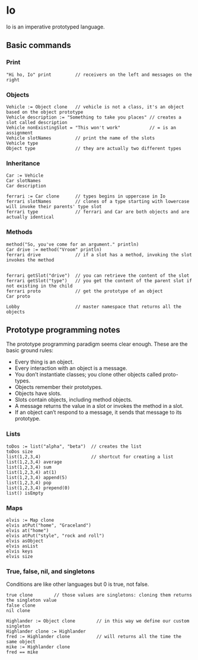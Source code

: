 # Io
Io is an imperative prototyped language.

## Basic commands
### Print
```io
"Hi ho, Io" print         // receivers on the left and messages on the right
```
### Objects
```io
Vehicle := Object clone   // vehicle is not a class, it's an object based on the object prototype
Vehicle description := "Something to take you places" // creates a slot called description
Vehicle nonExistingSlot = "This won't work"           // = is an assignment
Vehicle slotNames         // print the name of the slots
Vehicle type
Object type               // they are actually two different types
```

### Inheritance
```io
Car := Vehicle
Car slotNames
Car description

ferrari := Car clone      // types begins in uppercase in Io
ferrari slotNames         // clones of a type starting with lowercase will invoke their parents' type slot
ferrari type              // ferrari and Car are both objects and are actually identical
```

### Methods
```io
method("So, you've come for an argument." println)
Car drive := method("Vroom" println)
ferrari drive             // if a slot has a method, invoking the slot invokes the method


ferrari getSlot("drive")  // you can retrieve the content of the slot
ferrari getSlot("type")   // you get the content of the parent slot if not existing in the child
ferrari proto             // get the prototype of an object
Car proto

Lobby                     // master namespace that returns all the objects
```

## Prototype programming notes
The prototype programming paradigm seems clear enough. These are the basic ground rules:
- Every thing is an object.
- Every interaction with an object is a message.
- You don’t instantiate classes; you clone other objects called proto- types.
- Objects remember their prototypes.
- Objects have slots.
- Slots contain objects, including method objects.
- A message returns the value in a slot or invokes the method in a slot.
- If an object can’t respond to a message, it sends that message to its prototype.

### Lists
```io
toDos := list("alpha", "beta")  // creates the list
toDos size
list(1,2,3,4)                   // shortcut for creating a list
list(1,2,3,4) average
list(1,2,3,4) sum
list(1,2,3,4) at(1)
list(1,2,3,4) append(5)
list(1,2,3,4) pop
list(1,2,3,4) prepend(0)
list() isEmpty
```

### Maps
```io
elvis := Map clone
elvis atPut("home", "Graceland")
elvis at("home")
elvis atPut("style", "rock and roll")
elvis asObject
elvis asList
elvis keys
elvis size
```

### True, false, nil, and singletons
Conditions are like other languages but 0 is true, not false.

```io
true clone        // those values are singletons: cloning them returns the singleton value
false clone
nil clone

Highlander := Object clone        // in this way we define our custom singleton
Highlander clone := Highlander
fred := Highlander clone          // will returns all the time the same object
mike := Highlander clone
fred == mike
```
